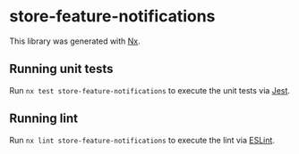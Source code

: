 # store-feature-notifications

This library was generated with [Nx](https://nx.dev).

## Running unit tests

Run `nx test store-feature-notifications` to execute the unit tests via [Jest](https://jestjs.io).

## Running lint

Run `nx lint store-feature-notifications` to execute the lint via [ESLint](https://eslint.org/).

